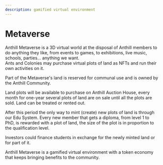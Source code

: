 ```yaml
---
description: gamified virtual environment
---
```


# Metaverse

Anthill Metaverse is a 3D virtual world at the disposal of Anthill members to do anything they like, from events to games, to exhibitions, live music, schools, parties... anything we want. \
Ants and Colonies may purchase virtual plots of land as NFTs and run their own activities on it.&#x20;

Part of the Metaverse's land is reserved for communal use and is owned by the Anthill Community.&#x20;

Land plots will be available to purchase on Anthill Auction House, every month for one-year several plots of land are on sale until all the plots are sold. Land can be treated or rented out.

After this period the only way to mint (create) new plots of land is through our Edu System. Every new member that gets a diploma, from level 1 to PhD, is rewarded with a plot of land, the size of the plot is in proportion to the qualification level.&#x20;

Investors could finance students in exchange for the newly minted land or for part of it.

Anthill Metaverse is a gamified virtual environment with a token economy that keeps bringing benefits to the community.
